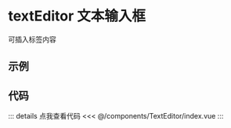 <script setup lang="ts">
    // import Example from './components/example.vue'
</script>

# textEditor 文本输入框

可插入标签内容

## 示例

<!-- 示例代码 -->
<!-- <Example /> -->

## 代码

::: details 点我查看代码
<<< @/components/TextEditor/index.vue
:::
